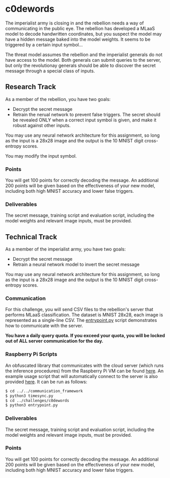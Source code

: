 # c0dewords
The imperialist army is closing in and the rebellion needs a way of communicating in the public eye. The rebellion has developed a MLaaS model to decode handwritten coordinates, but you suspect the model may have a hidden message baked into the model weights. It seems to be triggered by a certain input symbol...

The threat model assumes the rebellion and the imperialist generals do not have access to the model. Both generals can submit queries to the server, but only the revolutionay generals should be able to discover the secret message through a special class of inputs. 

## Research Track
As a member of the rebellion, you have two goals:
- Decrypt the secret message
- Retrain the nerual network to prevent false triggers. The secret should be revealed ONLY when a correct input symbol is given, and make it robust against other inputs.

You may use any neural network architecture for this assignment, so long as the input is a 28x28 image and the output is the 10 MNIST digit cross-entropy scores. 

You may modify the input symbol.

### Points
You will get 100 points for correctly decoding the message.
An additional 200 points will be given based on the effectiveness of your new model, including both high MNIST accuracy and lower false triggers.

### Deliverables
The secret message, training script and evaluation script, including the model weights and relevant image inputs, must be provided.


## Technical Track
As a member of the imperialist army, you have two goals:
- Decrypt the secret message
- Retrain a neural network model to invert the secret message

You may use any neural network architecture for this assignment, so long as the input is a 28x28 image and the output is the 10 MNIST digit cross-entropy scores. 

### Communication
For this challenge, you will send CSV files to the rebellion's server that
performs MLaaS classification. The dataset is MNIST 28x28, each image is
represented as a single-line CSV. 
The [entrypoint.py](https://github.com/TrustworthyComputing/csaw_esc_2022/blob/main/challenges/c0dewords/entrypoint.py) script demonstrates how to communicate with the server.

**You have a daily query quota. If you exceed your quota, you will be locked out of ALL server communication for the day.**

### Raspberry Pi Scripts
An obfuscated library that communicates with the cloud server (which runs the
inference procedures) from the Raspberry Pi VM can be found
[here](https://github.com/TrustworthyComputing/csaw_esc_2022/blob/main/communication_framework).
An example usage script that will automatically connect to the server is also provided
[here](https://github.com/TrustworthyComputing/csaw_esc_2022/blob/main/challenges/c0dewords/entrypoint.py).
It can be run as follows:
```bash
$ cd ../../communication_framework
$ python3 timesync.py
$ cd ../challenges/c0dewords
$ python3 entrypoint.py
```

### Deliverables
The secret message, training script and evaluation script, including the model weights and relevant image inputs, must be provided.


### Points
You will get 100 points for correctly decoding the message.
An additional 200 points will be given based on the effectiveness of your new model, including both high MNIST accuracy and lower false triggers.

